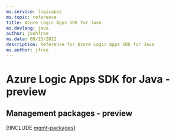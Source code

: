 ```yaml
---
ms.service: logicapps
ms.topic: reference
title: Azure Logic Apps SDK for Java
ms.devlang: java
author: joshfree
ms.data: 09/15/2022
description: Reference for Azure Logic Apps SDK for Java
ms.author: jfree
---
```

# Azure Logic Apps SDK for Java - preview

## Management packages - preview
[!INCLUDE [mgmt-packages](logic-apps-mgmt-index.md)]